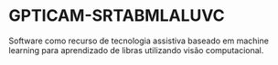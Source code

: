 # GPTICAM-SRTABMLALUVC
Software como recurso de tecnologia assistiva baseado em machine learning para aprendizado de libras utilizando visão computacional.
